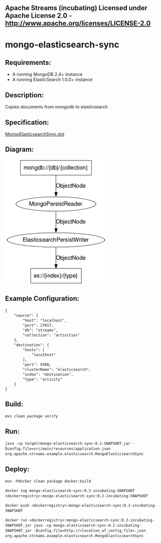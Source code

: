 Apache Streams (incubating)
Licensed under Apache License 2.0 - http://www.apache.org/licenses/LICENSE-2.0
--------------------------------------------------------------------------------

mongo-elasticsearch-sync
==============================

Requirements:
-------------
 - A running MongoDB 2.4+ instance
 - A running ElasticSearch 1.0.0+ instance

Description:
------------
Copies documents from mongodb to elasticsearch

Specification:
-----------------

[MongoElasticsearchSync.dot](src/main/resources/MongoElasticsearchSync.dot "MongoElasticsearchSync.dot" )

Diagram:
-----------------

![MongoElasticsearchSync.png](./MongoElasticsearchSync.png?raw=true)

Example Configuration:
----------------------

    {
        "source": {
            "host": "localhost",
            "port": 27017,
            "db": "streams",
            "collection": "activities"
        },
        "destination": {
            "hosts": [
                "localhost"
            ],
            "port": 9300,
            "clusterName": "elasticsearch",
            "index": "destination",
            "type": "activity"
        }
    }

Build:
---------

`mvn clean package verify`

Run:
--------

`java -cp target/mongo-elasticsearch-sync-0.1-SNAPSHOT.jar -Dconfig.file=src/main/resources/application.json org.apache.streams.example.elasticsearch.MongoElasticsearchSync`

Deploy:
--------

`mvn -Pdocker clean package docker:build`

`docker tag mongo-elasticsearch-sync:0.2-incubating-SNAPSHOT <dockerregistry>:mongo-elasticsearch-sync:0.2-incubating-SNAPSHOT`

`docker push <dockerregistry>:mongo-elasticsearch-sync:0.2-incubating-SNAPSHOT`

`docker run <dockerregistry>:mongo-elasticsearch-sync:0.2-incubating-SNAPSHOT.jar java -cp mongo-elasticsearch-sync-0.2-incubating-SNAPSHOT.jar -Dconfig.file=http://<location_of_config_file>.json org.apache.streams.example.elasticsearch.MongoElasticsearchSync`

